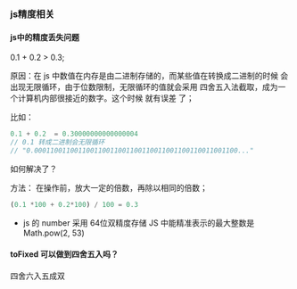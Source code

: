 ### js精度相关

#### js中的精度丢失问题

0.1 + 0.2 > 0.3;

原因：在 js 中数值在内存是由二进制存储的，而某些值在转换成二进制的时候 会出现无限循环，由于位数限制，无限循环的值就会采用 四舍五入法截取，成为一个计算机内部很接近的数字。这个时候 就有误差 了；

比如：

```javascript
0.1 + 0.2  = 0.30000000000000004
// 0.1 转成二进制会无限循环
// "0.000110011001100110011001100110011001100110011001100..."

```



如何解决了？ 

方法： 在操作前，放大一定的倍数，再除以相同的倍数；

```javascript
(0.1 *100 + 0.2*100) / 100 = 0.3

```

* js 的 number 采用 64位双精度存储 JS 中能精准表示的最大整数是 Math.pow(2, 53)

#### toFixed 可以做到四舍五入吗？

四舍六入五成双